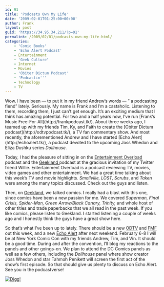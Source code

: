 ```yaml
---
id: 91
title: 'Podcasts Own My Life'
date: '2009-02-01T01:25:00+00:00'
author: Frank
layout: post
guid: 'https://34.95.34.211/?p=91'
permalink: /2009/02/01/podcasts-own-my-life-html/
categories:
    - 'Comic Books'
    - 'Echo Alert Podcast'
    - Entertainment
    - 'Geek Culture'
    - Internet
    - Movies
    - 'Obiter Dictum Podcast'
    - 'Podcastin'''
    - Technology
    - TV
---
```


<div src="v5">Wow. I have been — to put it in my friend Andrew’s words — ” a podcasting fiend” lately. Seriously. My name is Frank and I’m a castaholic. Listening to them, recording them, I just can’t get enough. It’s an exciting medium that I think has amazing potential. For two and a half years now, I’ve run [Frank’s Music Free-For-All](http://frankpodcast.tk/). About three weeks ago, I teamed up with my friends Tim, Ky, and Faith to create the [Obiter Dictum podcast](http://odtvpodcast.tk/), a TV fan commentary show. And most recently, the aforementioned Andrew and I have started [Echo Alert](http://echoalert.tk/), a podcast devoted to the upcoming Joss Whedon and Eliza Dushku series <span style="font-style: italic;">Dollhouse</span>.

Today, I had the pleasure of sitting in on the [Entertainment Overload](http://fusedfilm.com/features/podcast-info/) podcast and the [Geekland ](http://www.geeklandpodcast.com/)podcast at the gracious invitation of my Twitter friend Willie. Entertainment Overload is a podcast reviewing TV, movies, video games and other entertainment. We had a great time talking about this week’s TV and movie highlights. <span style="font-style: italic;">Smallville, LOST, Scrubs</span>, and <span style="font-style: italic;">Taken</span> were among the many topics discussed. Check out the guys and listen.

Then, on [Geekland](http://www.geeklandpodcast.com/), we talked comics. I really had a blast with this one, since comics have been a new passion for me. We covered <span style="font-style: italic;">Superman, Final Crisis, Spider-Man, Green Arrow/Black Canary, Trinity,</span> and whole host of other titles and trade paperbacks that we all read in the past week. If you like comics, please listen to Geekland. I started listening a couple of weeks ago and I honestly think the guys have a great show here.

So that’s what I’ve been up to lately. There should be a new [ODTV](http://odtvpodcast.tk/) and [FMF](http://frankpodcast.tk/) out this week, and a new [Echo Alert](http://echoalert.tk/) after next weekend. February 6-8 I will be at New York Comic Con with my friends Andrew, Tim, and Vin. It should be a good time. During and after the convention, I’ll blog my reactions to the panels and other goings-on. We plan to attend the DC Comics panels as well as a few others, including the <span style="font-style: italic;">Dollhouse</span> panel where show creator Joss Whedon and star Tahmoh Penikett will screen the first act of the show’s first episode. So that should give us plenty to discuss on Echo Alert. See you in the podcastverse!

[![Digg!](http://digg.com/img/badges/100x20-digg-button.gif)  ](http://digg.com/)

</div>
